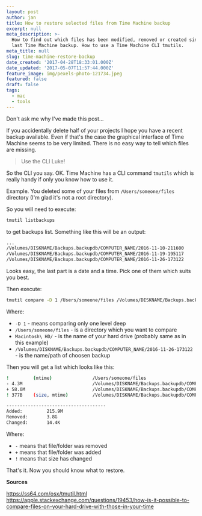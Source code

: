 ```yaml
---
layout: post
author: jan
title: How to restore selected files from Time Machine backup
excerpt: null
meta_description: >-
  How to find out which files has been modified, removed or created since your
  last Time Machine backup. How to use a Time Machine CLI tmutils.
meta_title: null
slug: time-machine-restore-backup
date_created: '2017-04-28T18:33:01.000Z'
date_updated: '2017-05-07T11:57:44.000Z'
feature_image: img/pexels-photo-121734.jpeg
featured: false
draft: false
tags:
  - mac
  - tools
---
```

Don't ask me why I've made this post...

If you accidentally delete half of your projects I hope you have a recent backup available. Even if that's the case the graphical interface of Time Machine seems to be very limited. There is no easy way to tell which files are missing.

> Use the CLI Luke!

So the CLI you say. OK.
Time Machine has a CLI command `tmutils` which is really handy if only you know how to use it.

Example.
You deleted some of your files from `/Users/someone/files` directory (I'm glad it's not a root directory).

So you will need to execute:
```bash
tmutil listbackups
```
to get backups list. Something like this will be an output:
```bash
...
/Volumes/DISKNAME/Backups.backupdb/COMPUTER_NAME/2016-11-10-211600
/Volumes/DISKNAME/Backups.backupdb/COMPUTER_NAME/2016-11-19-195117
/Volumes/DISKNAME/Backups.backupdb/COMPUTER_NAME/2016-11-26-173122
```
Looks easy, the last part is a date and a time. Pick one of them which suits you best.

Then execute:
```bash
tmutil compare -D 1 /Users/someone/files /Volumes/DISKNAME/Backups.backupdb/COMPUTER_NAME/2016-11-26-173122/Macintosh\ HD/Users/someone/files
```
Where:

- `-D 1` - means comparing only one level deep
- `/Users/someone/files` - is a directory which you want to compare
- `Macintosh\ HD/` - is the name of your hard drive (probably same as in this example)
- `/Volumes/DISKNAME/Backups.backupdb/COMPUTER_NAME/2016-11-26-173122` - is the name/path of choosen backup

Then you will get a list which looks like this:
```bash
!         (mtime)               /Users/someone/files
- 4.3M                          /Volumes/DISKNAME/Backups.backupdb/COMPUTER_NAME/2017-04-23-133603/Macintosh HD/Users/someone/files/file_name
+ 58.0M                         /Volumes/DISKNAME/Backups.backupdb/COMPUTER_NAME/2017-04-23-133603/Macintosh HD/Users/someone/files/file_name
! 377B    (size, mtime)         /Volumes/DISKNAME/Backups.backupdb/COMPUTER_NAME/2017-04-23-133603/Macintosh HD/Users/someone/files/file.name

-------------------------------------
Added:         215.9M
Removed:       3.8G
Changed:       14.4K
```
Where:

- `-` means that file/folder was removed
- `+` means that file/folder was added
- `!` means that size has changed

That's it. Now you should know what to restore.


**Sources**

https://ss64.com/osx/tmutil.html
https://apple.stackexchange.com/questions/19453/how-is-it-possible-to-compare-files-on-your-hard-drive-with-those-in-your-time
